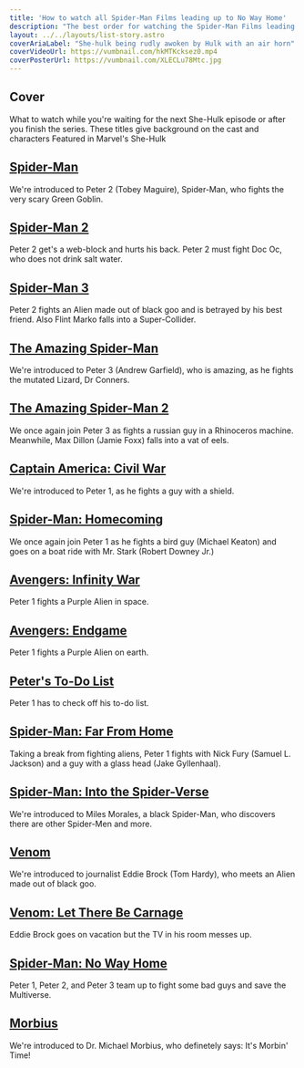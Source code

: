 ```yaml
---
title: 'How to watch all Spider-Man Films leading up to No Way Home'
description: "The best order for watching the Spider-Man Films leading up to No Way Home where Tom Holland (Peter 1), Tobey Maguire (Peter 2), and Andrew Garfield (Peter 3) joins forces after their various enemies from the past come back. "
layout: ../../layouts/list-story.astro
coverAriaLabel: "She-hulk being rudly awoken by Hulk with an air horn"
coverVideoUrl: https://vumbnail.com/hkMTKcksez0.mp4
coverPosterUrl: https://vumbnail.com/XLECLu78Mtc.jpg
---
```



## Cover

What to watch while you're waiting for the next She-Hulk episode or after you finish the series.
These titles give background on the cast and characters Featured in Marvel's She-Hulk


## [Spider-Man](https://marvelorder.com/en/spider-man-557/)
We're introduced to Peter 2 (Tobey Maguire), Spider-Man, who fights the very scary Green Goblin. 

## [Spider-Man 2](https://marvelorder.com/en/spider-man-2-558)
Peter 2 get's a web-block and hurts his back. Peter 2 must fight Doc Oc, who does not drink salt water. 


## [Spider-Man 3](https://marvelorder.com/en/spider-man-3-559)
Peter 2 fights an Alien made out of black goo and is betrayed by his best friend. Also Flint Marko falls into a Super-Collider. 


## [The Amazing Spider-Man](https://marvelorder.com/en/the-amazing-spider-man-1930)
We're introduced to Peter 3 (Andrew Garfield), who is amazing, as he fights the mutated Lizard, Dr Conners. 


## [The Amazing Spider-Man 2](https://marvelorder.com/en/the-amazing-spider-man-2-102382)
We once again join Peter 3 as fights a russian guy in a Rhinoceros machine. Meanwhile,  Max Dillon (Jamie Foxx) falls into a vat of eels. 


## [Captain America: Civil War](https://marvelorder.com/en/captain-america-civil-war-271110)
We're introduced to Peter 1, as he fights a guy with a shield. 


## [Spider-Man: Homecoming](https://marvelorder.com/en/spider-man-homecoming-315635)
We once again join Peter 1 as he fights a bird guy (Michael Keaton) and goes on a boat ride with Mr. Stark (Robert Downey Jr.)


## [Avengers: Infinity War](https://marvelorder.com/en/avengers-infinity-war-299536)
Peter 1 fights a Purple Alien in space. 


## [Avengers: Endgame](https://marvelorder.com/en/avengers-endgame-299534)
Peter 1 fights a Purple Alien on earth. 


## [Peter's To-Do List](https://marvelorder.com/en/peters-to-do-list-758025)
Peter 1 has to check off his to-do list. 


## [Spider-Man: Far From Home](https://marvelorder.com/en/spider-man-far-from-home-429617)
Taking a break from fighting aliens, Peter 1 fights with Nick Fury (Samuel L. Jackson) and a guy with a glass head (Jake Gyllenhaal). 


## [Spider-Man: Into the Spider-Verse](https://marvelorder.com/en/spider-man-into-the-spider-verse-324857)
We're introduced to Miles Morales, a black Spider-Man, who discovers there are other Spider-Men and more. 


## [Venom](https://marvelorder.com/en/venom-335983)
We're introduced to journalist Eddie Brock (Tom Hardy), who meets an Alien made out of black goo. 


## [Venom: Let There Be Carnage](https://marvelorder.com/en/venom-let-there-be-carnage-580489)
Eddie Brock goes on vacation but the TV in his room messes up. 


## [Spider-Man: No Way Home](https://marvelorder.com/en/spider-man-no-way-home-634649)
Peter 1, Peter 2, and Peter 3 team up to fight some bad guys and save the Multiverse. 


## [Morbius](https://marvelorder.com/en/morbius-526896)
We're introduced to Dr. Michael Morbius, who definetely says: It's Morbin' Time! 
